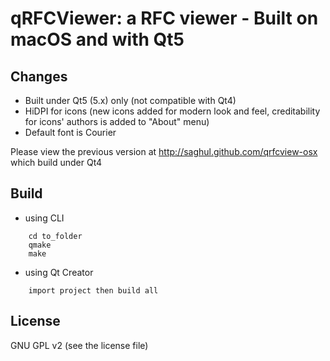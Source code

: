 qRFCViewer: a RFC viewer - Built on macOS and with Qt5 
==================================
Changes
--------
- Built under Qt5 (5.x) only (not compatible with Qt4) 
- HiDPI for icons (new icons added for modern look and feel, creditability for icons' authors is added to "About" menu)
- Default font is Courier

Please view the previous version at http://saghul.github.com/qrfcview-osx which build under Qt4

Build 
----------
- using CLI
```
    cd to_folder
    qmake
    make
```

- using Qt Creator
```
    import project then build all
```

License
--------------
GNU GPL v2 (see the license file) 

